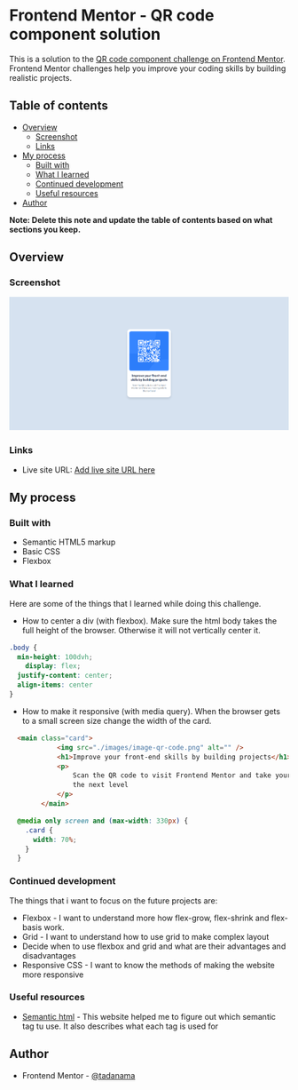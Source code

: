 # Frontend Mentor - QR code component solution

This is a solution to the [QR code component challenge on Frontend Mentor](https://www.frontendmentor.io/challenges/qr-code-component-iux_sIO_H). Frontend Mentor challenges help you improve your coding skills by building realistic projects.

## Table of contents

- [Overview](#overview)
  - [Screenshot](#screenshot)
  - [Links](#links)
- [My process](#my-process)
  - [Built with](#built-with)
  - [What I learned](#what-i-learned)
  - [Continued development](#continued-development)
  - [Useful resources](#useful-resources)
- [Author](#author)

**Note: Delete this note and update the table of contents based on what sections you keep.**

## Overview

### Screenshot

![Project screenshot](./images/project-screenshot.png)

### Links

- Live site URL: [Add live site URL here](https://your-solution-url.com)

## My process

### Built with

- Semantic HTML5 markup
- Basic CSS
- Flexbox

### What I learned

Here are some of the things that I learned while doing this challenge.

- How to center a div (with flexbox). Make sure the html body takes the full height of the browser. Otherwise it will not vertically center it. 

```css
.body {
  min-height: 100dvh;
	display: flex;
  justify-content: center;
  align-items: center
}
```

- How to make it responsive (with media query). When the browser gets to a small screen size change the width of the card.

```html
  <main class="card">
			<img src="./images/image-qr-code.png" alt="" />
			<h1>Improve your front-end skills by building projects</h1>
			<p>
				Scan the QR code to visit Frontend Mentor and take your coding skills to
				the next level
			</p>
		</main>
```

```css
  @media only screen and (max-width: 330px) {
    .card {
      width: 70%;
    }
  }
```

### Continued development

The things that i want to focus on the future projects are:

- Flexbox - I want to understand more how flex-grow, flex-shrink and flex-basis work.
- Grid - I want to understand how to use grid to make complex layout
- Decide when to use flexbox and grid and what are their advantages and disadvantages
- Responsive CSS - I want to know the methods of making the website more responsive

### Useful resources

- [Semantic html](https://www.w3schools.com/html/html5_semantic_elements.asp) - This website helped me to figure out which semantic tag tu use. It also describes what each tag is used for

## Author

- Frontend Mentor - [@tadanama](https://www.frontendmentor.io/profile/tadanama)
